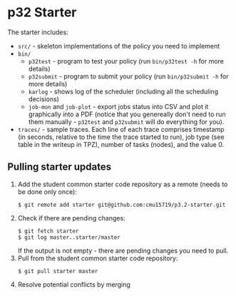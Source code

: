 # p32 Starter

The starter includes:
  * `src/` - skeleton implementations of the policy you need to implement
  * `bin/` 
    * `p32test` - program to test your policy (run `bin/p32test -h` for more details)
    * `p32submit` - program to submit your policy (run `bin/p32submit -h` for more details)
    * `karlog` - shows log of the scheduler (including all the scheduling decisions)
    * `job-mon` and `job-plot` - export jobs status into CSV and plot it graphically into a PDF (notice that you genereally don't need to run them manually - `p32test` and `p32submit` will do everything for you).
  * `traces/` - sample traces. Each line of each trace comprises timestamp (in seconds, relative to the time the trace started to run), job type (see table in the writeup in TPZ), number of tasks (nodes), and the value 0.

## Pulling starter updates
1. Add the student common starter code repository as a remote (needs to be done only once):
    ```
    $ git remote add starter git@github.com:cmu15719/p3.2-starter.git
    ```
1. Check if there are pending changes:
    ```
    $ git fetch starter
    $ git log master..starter/master
    ```
    If the output is not empty - there are pending changes you need to pull.
1. Pull from the student common starter code repository:
    ```
    $ git pull starter master
    ```
1. Resolve potential conflicts by merging
